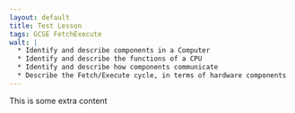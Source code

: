 ```yaml
---
layout: default
title: Test Lesson
tags: GCSE FetchExecute
walt: |
  * Identify and describe components in a Computer
  * Identify and describe the functions of a CPU
  * Identify and describe how components communicate
  * Describe the Fetch/Execute cycle, in terms of hardware components
---
```


This is some extra content